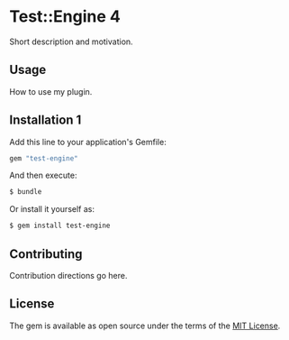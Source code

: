 # Test::Engine 4
Short description and motivation.

## Usage
How to use my plugin.

## Installation 1
Add this line to your application's Gemfile:

```ruby
gem "test-engine"
```

And then execute:
```bash
$ bundle
```

Or install it yourself as:
```bash
$ gem install test-engine
```

## Contributing
Contribution directions go here.

## License
The gem is available as open source under the terms of the [MIT License](https://opensource.org/licenses/MIT).
